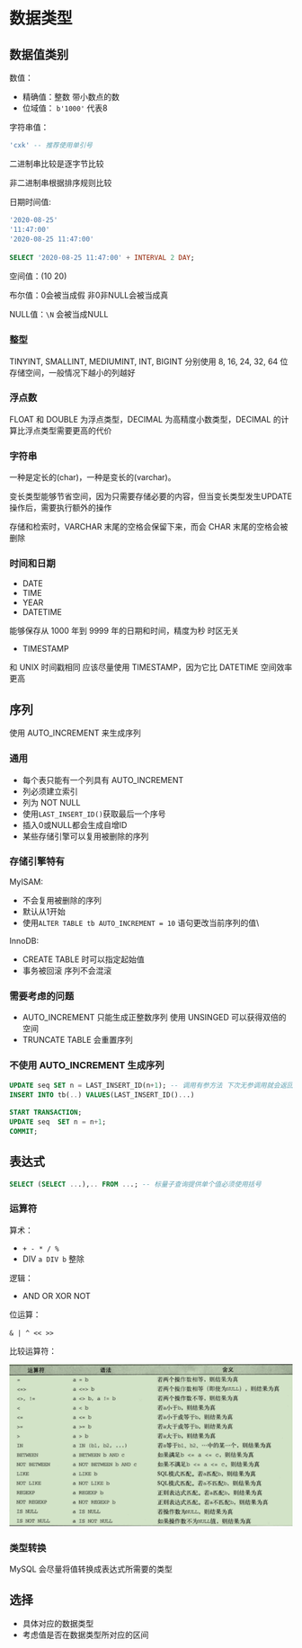 # 数据类型

## 数据值类别

数值：

- 精确值：整数 带小数点的数
- 位域值： `b'1000'` 代表8

字符串值：

```sql
'cxk' -- 推荐使用单引号
```

二进制串比较是逐字节比较

非二进制串根据排序规则比较

日期时间值: 

```sql
'2020-08-25'
'11:47:00'
'2020-08-25 11:47:00'

SELECT '2020-08-25 11:47:00' + INTERVAL 2 DAY;
```

空间值：(10 20)

布尔值：0会被当成假 非0非NULL会被当成真

NULL值：`\N` 会被当成NULL

### 整型

TINYINT, SMALLINT, MEDIUMINT, INT, BIGINT 分别使用 8, 16, 24, 32, 64 位存储空间，一般情况下越小的列越好

### 浮点数

FLOAT 和 DOUBLE 为浮点类型，DECIMAL 为高精度小数类型，DECIMAL 的计算比浮点类型需要更高的代价

### 字符串

一种是定长的(char)，一种是变长的(varchar)。

变长类型能够节省空间，因为只需要存储必要的内容，但当变长类型发生UPDATE操作后，需要执行额外的操作

存储和检索时，VARCHAR 末尾的空格会保留下来，而会 CHAR 末尾的空格会被删除

### 时间和日期

- DATE
- TIME
- YEAR
- DATETIME

能够保存从 1000 年到 9999 年的日期和时间，精度为秒
时区无关

- TIMESTAMP

和 UNIX 时间戳相同
应该尽量使用 TIMESTAMP，因为它比 DATETIME 空间效率更高

## 序列

使用 AUTO_INCREMENT 来生成序列

### 通用

- 每个表只能有一个列具有 AUTO_INCREMENT
- 列必须建立索引
- 列为 NOT NULL
- 使用`LAST_INSERT_ID()`获取最后一个序号
- 插入0或NULL都会生成自增ID
- 某些存储引擎可以复用被删除的序列

### 存储引擎特有

MyISAM:

- 不会复用被删除的序列
- 默认从1开始
- 使用`ALTER TABLE tb AUTO_INCREMENT = 10` 语句更改当前序列的值\

InnoDB:

- CREATE TABLE 时可以指定起始值
- 事务被回滚 序列不会混滚

### 需要考虑的问题

- AUTO_INCREMENT 只能生成正整数序列 使用 UNSINGED 可以获得双倍的空间
- TRUNCATE TABLE 会重置序列

### 不使用 AUTO_INCREMENT 生成序列

```sql
UPDATE seq SET n = LAST_INSERT_ID(n+1); -- 调用有参方法 下次无参调用就会返回n+1
INSERT INTO tb(..) VALUES(LAST_INSERT_ID()...)
```

```sql
START TRANSACTION;
UPDATE seq  SET n = n+1;
COMMIT;
```

## 表达式

```sql
SELECT (SELECT ...),.. FROM ...; -- 标量子查询提供单个值必须使用括号
```

### 运算符

算术：

- `+ - * / %`
- DIV `a DIV b` 整除

逻辑：

- AND OR XOR NOT

位运算：

`& | ^ << >>`

比较运算符：

![屏幕截图 2020-08-26 101539](/assets/屏幕截图%202020-08-26%20101539.png)

### 类型转换

MySQL 会尽量将值转换成表达式所需要的类型

## 选择

- 具体对应的数据类型
- 考虑值是否在数据类型所对应的区间